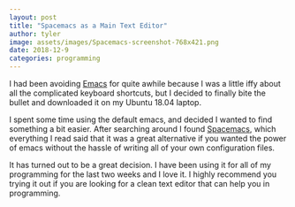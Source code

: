 ```yaml
---
layout: post
title: "Spacemacs as a Main Text Editor"
author: tyler
image: assets/images/Spacemacs-screenshot-768x421.png
date: 2018-12-9
categories: programming
---
```


I had been avoiding [Emacs](https://www.gnu.org/software/emacs/) for quite awhile because I was a little iffy about all the complicated keyboard shortcuts, but I decided to finally bite the bullet and downloaded it on my Ubuntu 18.04 laptop.

I spent some time using the default emacs, and decided I wanted to find something a bit easier. After searching around I found [Spacemacs](https://www.spacemacs.org/), which everything I read said that it was a great alternative if you wanted the power of emacs without the hassle of writing all of your own configuration files. 

It has turned out to be a great decision. I have been using it for all of my programming for the last two weeks and I love it. I highly recommend you trying it out if you are looking for a clean text editor that can help you in programming. 
